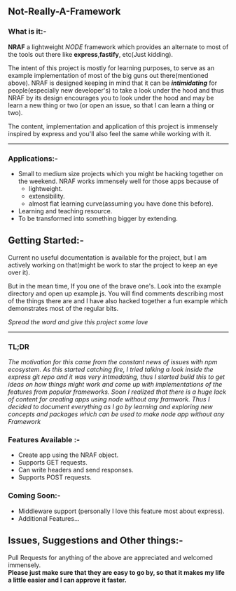 ## Not-Really-A-Framework

### What is it:-
**NRAF** a lightweight *NODE* framework which provides an alternate to most of the tools out there like **express**,**fastify**, etc(Just kidding).

The intent of this project is mostly for learning purposes, to serve as an example implementation of most of the big guns out there(mentioned above). NRAF is designed keeping in mind that it can be ***intimidating*** for people(especially new developer's) to take a look under the hood and thus NRAF by its design encourages you to look under the hood and may be learn a new thing or two (or open an issue, so that I can learn a thing or two).

The content, implementation and application of this project is immensely inspired by express and you'll also feel the same while working with it.

___

### Applications:- 
* Small to medium size projects which you might be hacking together on the weekend. NRAF works immensely well for those apps because of
    * lightweight.
    * extensibility.
    * almost flat learning curve(assuming you have done this before).
* Learning and teaching resource.
* To be transformed into something bigger by extending.

## Getting Started:- 
Current no useful documentation is available for the project, but I am actively working on that(might be work to star the project to keep an eye over it).

But in the mean time, If you one of the brave one's. Look into the example directory and open up example.js. You will find comments describing most of the things there are and I have also hacked together a fun example which demonstrates most of the regular bits.


*_Spread the word and give this project some love_*

___

### TL;DR
*The motivation for this came from the constant news of issues with npm ecosystem. As this started catching fire, I tried talking a look inside the express git repo and it was very intmedating, thus I started build this to get ideas on how things might work and come up with implementations of the features from popular frameworks. Soon I realized that there is a huge lack of content for creating apps using node without any framwork. Thus I decided to document everything as I go by learning and exploring new concepts and packages which can be used to make node app without any Framework*


### Features Available :- 
* Create app using the NRAF object.
* Supports GET requests.
* Can write headers and send responses.
* Supports POST requests.

### Coming Soon:- 
* Middleware support (personally I love this feature most about express).
* Additional Features...

## Issues, Suggestions and Other things:-
Pull Requests for anything of the above are appreciated and welcomed immensely.   
**Please just make sure that they are easy to go by, so that it makes my life a little easier and I can approve it faster.**
